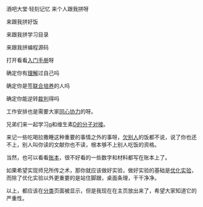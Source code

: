 酒吧大堂·轻刻记忆
来个人跟我拼呀

来跟我拼好饭

来跟我拼学习目录

来跟我拼编程源码

打开看看[入门手册](./f)呀

确定你有[理解](./e)过自己吗

确定你是签[联合培养](./y)的人吗

确定你能逆转[裁判](./d)得吗

工作安排也是需要大家[同心协力](./output)的呀。

兄弟们来一起学习[q](./qpcr)和维生素[D的分子对接](./New2)。

来记一些吃喝拉撒睡这种重要的事情之外的事呀，[欠别人](./book)的饭都不说，说了你也还不上，别人叫你读的文献你也不读，根本够不上别人吃饭的资格。

当然，也可以看看[账本](./exchange)，很不好看的一些数字和材料都写在账本上了。

如果希望实现师兄所传之术，那你就应该做好实验，做好实验的基础是[优化实验](./exp-exc)，而除了优化实验以外更重要的是站住脚跟，桌面条理，干干净净。

以上，都应该在[分类](./mu)页面被显示，但是我现在在主页放出来了，希望大家知道它的严重性。